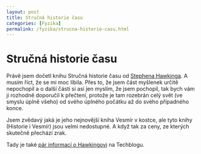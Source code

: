 ```yaml
---
layout: post
title: Stručná historie času
categories: [Fyzika]
permalink: /fyzika/strucna-historie-casu.html
---
```

# Stručná historie času

Právě jsem dočetl knihu Stručná historie času od [Stephena Hawkinga](http://www.hawking.org.uk/). A musím říct, že se mi moc líbila. Přes to, že jsem část myšlenek určitě nepochopil a o další části si asi jen myslím, že jsem pochopil, tak bych vám ji rozhodně doporučil k přečtení, protože je tam rozebrán celý svět (ve smyslu úplně všeho) od svého úplného počátku až do svého případného konce.

Jsem zvědavý jaká je jeho nejnovější kniha Vesmír v kostce, ale tyto knihy (Historie i Vesmír) jsou velmi nedostupné. A když tak za ceny, ze kterých skutečně přechází zrak.

Tady je také [pár informací o Hawkingovi](http://www.sweb.cz/techblog/2003_02_23_archiv.html#89796034) na Techblogu.

